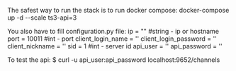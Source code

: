 The safest way to run the stack is to run docker compose:
docker-compose up -d --scale ts3-api=3

You also have to fill configuration.py file:
ip = "" #string - ip or hostname
port = 10011 #int - port
client_login_name = ''
client_login_password = ''
client_nickname = ''
sid = 1 #int - server id
api_user = ''
api_password = ''



To test the api:
$ curl -u api_user:api_password localhost:9652/channels

